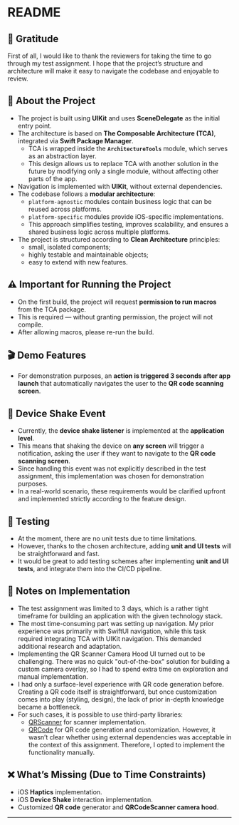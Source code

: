 # README

## 🙏 Gratitude  
First of all, I would like to thank the reviewers for taking the time to go through my test assignment. I hope that the project’s structure and architecture will make it easy to navigate the codebase and enjoyable to review.  

## 🚀 About the Project  
- The project is built using **UIKit** and uses **SceneDelegate** as the initial entry point.  
- The architecture is based on **The Composable Architecture (TCA)**, integrated via **Swift Package Manager**.  
  - TCA is wrapped inside the **`ArchitectureTools`** module, which serves as an abstraction layer.  
  - This design allows us to replace TCA with another solution in the future by modifying only a single module, without affecting other parts of the app.  
- Navigation is implemented with **UIKit**, without external dependencies.  
- The codebase follows a **modular architecture**:  
  - `platform-agnostic` modules contain business logic that can be reused across platforms.  
  - `platform-specific` modules provide iOS-specific implementations.  
  - This approach simplifies testing, improves scalability, and ensures a shared business logic across multiple platforms.  
- The project is structured according to **Clean Architecture** principles:  
  - small, isolated components;  
  - highly testable and maintainable objects;  
  - easy to extend with new features.  

## ⚠️ Important for Running the Project  
- On the first build, the project will request **permission to run macros** from the TCA package.  
- This is required — without granting permission, the project will not compile.  
- After allowing macros, please re-run the build.

## 🎬 Demo Features  
- For demonstration purposes, an **action is triggered 3 seconds after app launch** that automatically navigates the user to the **QR code scanning screen**.    

## 📱 Device Shake Event  
- Currently, the **device shake listener** is implemented at the **application level**.  
- This means that shaking the device on **any screen** will trigger a notification, asking the user if they want to navigate to the **QR code scanning screen**.  
- Since handling this event was not explicitly described in the test assignment, this implementation was chosen for demonstration purposes.  
- In a real-world scenario, these requirements would be clarified upfront and implemented strictly according to the feature design.  

## 🧪 Testing  
- At the moment, there are no unit tests due to time limitations.  
- However, thanks to the chosen architecture, adding **unit and UI tests** will be straightforward and fast.
- It would be great to add testing schemes after implementing **unit and UI tests**, and integrate them into the CI/CD pipeline.

## 📔 Notes on Implementation
- The test assignment was limited to 3 days, which is a rather tight timeframe for building an application with the given technology stack.
- The most time-consuming part was setting up navigation. My prior experience was primarily with SwiftUI navigation, while this task required integrating TCA with UIKit navigation. This demanded additional research and adaptation.
- Implementing the QR Scanner Camera Hood UI turned out to be challenging. There was no quick "out-of-the-box" solution for building a custom camera overlay, so I had to spend extra time on exploration and manual implementation.
- I had only a surface-level experience with QR code generation before. Creating a QR code itself is straightforward, but once customization comes into play (styling, design), the lack of prior in-depth knowledge became a bottleneck.
- For such cases, it is possible to use third-party libraries:
  - [QRScanner](https://github.com/mercari/QRScanner) for scanner implementation.
  - [QRCode](https://github.com/dagronf/QRCode) for QR code generation and customization.
  However, it wasn’t clear whether using external dependencies was acceptable in the context of this assignment. Therefore, I opted to implement the functionality manually.

## ❌ What’s Missing (Due to Time Constraints)  
- iOS **Haptics** implementation.  
- iOS **Device Shake** interaction implementation. 
- Customized **QR code** generator and **QRCodeScanner camera hood**.  

---
